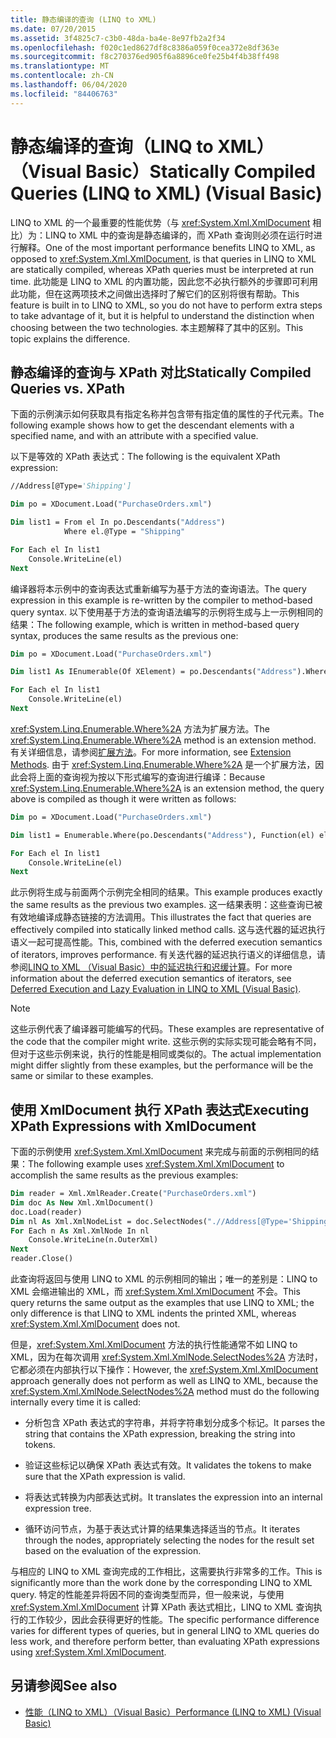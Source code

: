 ```yaml
---
title: 静态编译的查询 (LINQ to XML)
ms.date: 07/20/2015
ms.assetid: 3f4825c7-c3b0-48da-ba4e-8e97fb2a2f34
ms.openlocfilehash: f020c1ed8627df8c8386a059f0cea372e8df363e
ms.sourcegitcommit: f8c270376ed905f6a8896ce0fe25b4f4b38ff498
ms.translationtype: MT
ms.contentlocale: zh-CN
ms.lasthandoff: 06/04/2020
ms.locfileid: "84406763"
---
```

# <a name="statically-compiled-queries-linq-to-xml-visual-basic"></a><span data-ttu-id="f62e4-102">静态编译的查询（LINQ to XML）（Visual Basic）</span><span class="sxs-lookup"><span data-stu-id="f62e4-102">Statically Compiled Queries (LINQ to XML) (Visual Basic)</span></span>

<span data-ttu-id="f62e4-103">LINQ to XML 的一个最重要的性能优势（与 <xref:System.Xml.XmlDocument> 相比）为：LINQ to XML 中的查询是静态编译的，而 XPath 查询则必须在运行时进行解释。</span><span class="sxs-lookup"><span data-stu-id="f62e4-103">One of the most important performance benefits LINQ to XML, as opposed to <xref:System.Xml.XmlDocument>, is that queries in LINQ to XML are statically compiled, whereas XPath queries must be interpreted at run time.</span></span> <span data-ttu-id="f62e4-104">此功能是 LINQ to XML 的内置功能，因此您不必执行额外的步骤即可利用此功能，但在这两项技术之间做出选择时了解它们的区别将很有帮助。</span><span class="sxs-lookup"><span data-stu-id="f62e4-104">This feature is built in to LINQ to XML, so you do not have to perform extra steps to take advantage of it, but it is helpful to understand the distinction when choosing between the two technologies.</span></span> <span data-ttu-id="f62e4-105">本主题解释了其中的区别。</span><span class="sxs-lookup"><span data-stu-id="f62e4-105">This topic explains the difference.</span></span>

## <a name="statically-compiled-queries-vs-xpath"></a><span data-ttu-id="f62e4-106">静态编译的查询与 XPath 对比</span><span class="sxs-lookup"><span data-stu-id="f62e4-106">Statically Compiled Queries vs. XPath</span></span>

<span data-ttu-id="f62e4-107">下面的示例演示如何获取具有指定名称并包含带有指定值的属性的子代元素。</span><span class="sxs-lookup"><span data-stu-id="f62e4-107">The following example shows how to get the descendant elements with a specified name, and with an attribute with a specified value.</span></span>

<span data-ttu-id="f62e4-108">以下是等效的 XPath 表达式：</span><span class="sxs-lookup"><span data-stu-id="f62e4-108">The following is the equivalent XPath expression:</span></span>

```vb
//Address[@Type='Shipping']
```

```vb
Dim po = XDocument.Load("PurchaseOrders.xml")

Dim list1 = From el In po.Descendants("Address")
            Where el.@Type = "Shipping"

For Each el In list1
    Console.WriteLine(el)
Next
```

<span data-ttu-id="f62e4-109">编译器将本示例中的查询表达式重新编写为基于方法的查询语法。</span><span class="sxs-lookup"><span data-stu-id="f62e4-109">The query expression in this example is re-written by the compiler to method-based query syntax.</span></span> <span data-ttu-id="f62e4-110">以下使用基于方法的查询语法编写的示例将生成与上一示例相同的结果：</span><span class="sxs-lookup"><span data-stu-id="f62e4-110">The following example, which is written in method-based query syntax, produces the same results as the previous one:</span></span>

```vb
Dim po = XDocument.Load("PurchaseOrders.xml")

Dim list1 As IEnumerable(Of XElement) = po.Descendants("Address").Where(Function(el) el.@Type = "Shipping")

For Each el In list1
    Console.WriteLine(el)
Next
```

<span data-ttu-id="f62e4-111"><xref:System.Linq.Enumerable.Where%2A> 方法为扩展方法。</span><span class="sxs-lookup"><span data-stu-id="f62e4-111">The <xref:System.Linq.Enumerable.Where%2A> method is an extension method.</span></span> <span data-ttu-id="f62e4-112">有关详细信息，请参阅[扩展方法](../../../../csharp/programming-guide/classes-and-structs/extension-methods.md)。</span><span class="sxs-lookup"><span data-stu-id="f62e4-112">For more information, see [Extension Methods](../../../../csharp/programming-guide/classes-and-structs/extension-methods.md).</span></span> <span data-ttu-id="f62e4-113">由于 <xref:System.Linq.Enumerable.Where%2A> 是一个扩展方法，因此会将上面的查询视为按以下形式编写的查询进行编译：</span><span class="sxs-lookup"><span data-stu-id="f62e4-113">Because <xref:System.Linq.Enumerable.Where%2A> is an extension method, the query above is compiled as though it were written as follows:</span></span>

```vb
Dim po = XDocument.Load("PurchaseOrders.xml")

Dim list1 = Enumerable.Where(po.Descendants("Address"), Function(el) el.@Type = "Shipping")

For Each el In list1
    Console.WriteLine(el)
Next
```

<span data-ttu-id="f62e4-114">此示例将生成与前面两个示例完全相同的结果。</span><span class="sxs-lookup"><span data-stu-id="f62e4-114">This example produces exactly the same results as the previous two examples.</span></span> <span data-ttu-id="f62e4-115">这一结果表明：这些查询已被有效地编译成静态链接的方法调用。</span><span class="sxs-lookup"><span data-stu-id="f62e4-115">This illustrates the fact that queries are effectively compiled into statically linked method calls.</span></span> <span data-ttu-id="f62e4-116">这与迭代器的延迟执行语义一起可提高性能。</span><span class="sxs-lookup"><span data-stu-id="f62e4-116">This, combined with the deferred execution semantics of iterators, improves performance.</span></span> <span data-ttu-id="f62e4-117">有关迭代器的延迟执行语义的详细信息，请参阅[LINQ to XML （Visual Basic）中的延迟执行和迟缓计算](deferred-execution-and-lazy-evaluation-in-linq-to-xml.md)。</span><span class="sxs-lookup"><span data-stu-id="f62e4-117">For more information about the deferred execution semantics of iterators, see [Deferred Execution and Lazy Evaluation in LINQ to XML (Visual Basic)](deferred-execution-and-lazy-evaluation-in-linq-to-xml.md).</span></span>

> [!NOTE]
> <span data-ttu-id="f62e4-118">这些示例代表了编译器可能编写的代码。</span><span class="sxs-lookup"><span data-stu-id="f62e4-118">These examples are representative of the code that the compiler might write.</span></span> <span data-ttu-id="f62e4-119">这些示例的实际实现可能会略有不同，但对于这些示例来说，执行的性能是相同或类似的。</span><span class="sxs-lookup"><span data-stu-id="f62e4-119">The actual implementation might differ slightly from these examples, but the performance will be the same or similar to these examples.</span></span>

## <a name="executing-xpath-expressions-with-xmldocument"></a><span data-ttu-id="f62e4-120">使用 XmlDocument 执行 XPath 表达式</span><span class="sxs-lookup"><span data-stu-id="f62e4-120">Executing XPath Expressions with XmlDocument</span></span>

<span data-ttu-id="f62e4-121">下面的示例使用 <xref:System.Xml.XmlDocument> 来完成与前面的示例相同的结果：</span><span class="sxs-lookup"><span data-stu-id="f62e4-121">The following example uses <xref:System.Xml.XmlDocument> to accomplish the same results as the previous examples:</span></span>

```vb
Dim reader = Xml.XmlReader.Create("PurchaseOrders.xml")
Dim doc As New Xml.XmlDocument()
doc.Load(reader)
Dim nl As Xml.XmlNodeList = doc.SelectNodes(".//Address[@Type='Shipping']")
For Each n As Xml.XmlNode In nl
    Console.WriteLine(n.OuterXml)
Next
reader.Close()
```

<span data-ttu-id="f62e4-122">此查询将返回与使用 LINQ to XML 的示例相同的输出；唯一的差别是：LINQ to XML 会缩进输出的 XML，而 <xref:System.Xml.XmlDocument> 不会。</span><span class="sxs-lookup"><span data-stu-id="f62e4-122">This query returns the same output as the examples that use LINQ to XML; the only difference is that LINQ to XML indents the printed XML, whereas <xref:System.Xml.XmlDocument> does not.</span></span>

<span data-ttu-id="f62e4-123">但是，<xref:System.Xml.XmlDocument> 方法的执行性能通常不如 LINQ to XML，因为在每次调用 <xref:System.Xml.XmlNode.SelectNodes%2A> 方法时，它都必须在内部执行以下操作：</span><span class="sxs-lookup"><span data-stu-id="f62e4-123">However, the <xref:System.Xml.XmlDocument> approach generally does not perform as well as LINQ to XML, because the <xref:System.Xml.XmlNode.SelectNodes%2A> method must do the following internally every time it is called:</span></span>

- <span data-ttu-id="f62e4-124">分析包含 XPath 表达式的字符串，并将字符串划分成多个标记。</span><span class="sxs-lookup"><span data-stu-id="f62e4-124">It parses the string that contains the XPath expression, breaking the string into tokens.</span></span>

- <span data-ttu-id="f62e4-125">验证这些标记以确保 XPath 表达式有效。</span><span class="sxs-lookup"><span data-stu-id="f62e4-125">It validates the tokens to make sure that the XPath expression is valid.</span></span>

- <span data-ttu-id="f62e4-126">将表达式转换为内部表达式树。</span><span class="sxs-lookup"><span data-stu-id="f62e4-126">It translates the expression into an internal expression tree.</span></span>

- <span data-ttu-id="f62e4-127">循环访问节点，为基于表达式计算的结果集选择适当的节点。</span><span class="sxs-lookup"><span data-stu-id="f62e4-127">It iterates through the nodes, appropriately selecting the nodes for the result set based on the evaluation of the expression.</span></span>

<span data-ttu-id="f62e4-128">与相应的 LINQ to XML 查询完成的工作相比，这需要执行非常多的工作。</span><span class="sxs-lookup"><span data-stu-id="f62e4-128">This is significantly more than the work done by the corresponding LINQ to XML query.</span></span> <span data-ttu-id="f62e4-129">特定的性能差异将因不同的查询类型而异，但一般来说，与使用 <xref:System.Xml.XmlDocument> 计算 XPath 表达式相比，LINQ to XML 查询执行的工作较少，因此会获得更好的性能。</span><span class="sxs-lookup"><span data-stu-id="f62e4-129">The specific performance difference varies for different types of queries, but in general LINQ to XML queries do less work, and therefore perform better, than evaluating XPath expressions using <xref:System.Xml.XmlDocument>.</span></span>

## <a name="see-also"></a><span data-ttu-id="f62e4-130">另请参阅</span><span class="sxs-lookup"><span data-stu-id="f62e4-130">See also</span></span>

- [<span data-ttu-id="f62e4-131">性能（LINQ to XML）（Visual Basic）</span><span class="sxs-lookup"><span data-stu-id="f62e4-131">Performance (LINQ to XML) (Visual Basic)</span></span>](performance-linq-to-xml.md)
